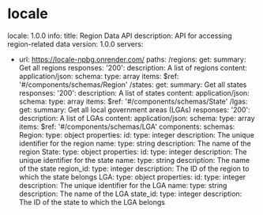# locale

locale: 1.0.0
info:
  title: Region Data API
  description: API for accessing region-related data
  version: 1.0.0
servers:
  - url: https://locale-npbg.onrender.com/
paths:
  /regions:
    get:
      summary: Get all regions
      responses:
        '200':
          description: A list of regions
          content:
            application/json:
              schema:
                type: array
                items:
                  $ref: '#/components/schemas/Region'
  /states:
    get:
      summary: Get all states
      responses:
        '200':
          description: A list of states
          content:
            application/json:
              schema:
                type: array
                items:
                  $ref: '#/components/schemas/State'
  /lgas:
    get:
      summary: Get all local government areas (LGAs)
      responses:
        '200':
          description: A list of LGAs
          content:
            application/json:
              schema:
                type: array
                items:
                  $ref: '#/components/schemas/LGA'
components:
  schemas:
    Region:
      type: object
      properties:
        id:
          type: integer
          description: The unique identifier for the region
        name:
          type: string
          description: The name of the region
    State:
      type: object
      properties:
        id:
          type: integer
          description: The unique identifier for the state
        name:
          type: string
          description: The name of the state
        region_id:
          type: integer
          description: The ID of the region to which the state belongs
    LGA:
      type: object
      properties:
        id:
          type: integer
          description: The unique identifier for the LGA
        name:
          type: string
          description: The name of the LGA
        state_id:
          type: integer
          description: The ID of the state to which the LGA belongs
